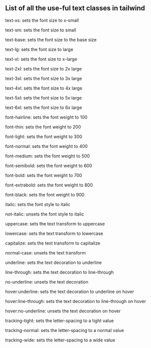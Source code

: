 ## List of all the use-ful text classes in tailwind

text-xs: sets the font size to x-small


text-sm: sets the font size to small


text-base: sets the font size to the base size


text-lg: sets the font size to large


text-xl: sets the font size to x-large


text-2xl: sets the font size to 2x large


text-3xl: sets the font size to 3x large


text-4xl: sets the font size to 4x large


text-5xl: sets the font size to 5x large


text-6xl: sets the font size to 6x large


font-hairline: sets the font weight to 100


font-thin: sets the font weight to 200


font-light: sets the font weight to 300


font-normal: sets the font weight to 400


font-medium: sets the font weight to 500


font-semibold: sets the font weight to 600


font-bold: sets the font weight to 700


font-extrabold: sets the font weight to 800


font-black: sets the font weight to 900


italic: sets the font style to italic


not-italic: unsets the font style to italic


uppercase: sets the text transform to uppercase


lowercase: sets the text transform to lowercase


capitalize: sets the text transform to capitalize


normal-case: unsets the text transform


underline: sets the text decoration to underline


line-through: sets the text decoration to line-through


no-underline: unsets the text decoration


hover:underline: sets the text decoration to underline on hover


hover:line-through: sets the text decoration to line-through on hover


hover:no-underline: unsets the text decoration on hover


tracking-tight: sets the letter-spacing to a tight value


tracking-normal: sets the letter-spacing to a normal value


tracking-wide: sets the letter-spacing to a wide value
